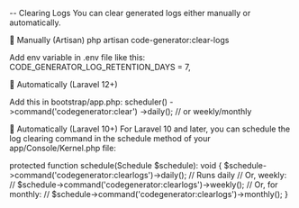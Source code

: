  -- Clearing Logs
You can clear generated logs either manually or automatically.

🔹 Manually (Artisan)
php artisan code-generator:clear-logs

Add env variable in .env file like this:
 CODE_GENERATOR_LOG_RETENTION_DAYS = 7,

🔹 Automatically (Laravel 12+)

Add this in bootstrap/app.php:
scheduler()
    ->command('codegenerator:clear')
    ->daily(); // or weekly/monthly

🔹 Automatically (Laravel 10+)
For Laravel 10 and later, you can schedule the log clearing command in the schedule method of your app/Console/Kernel.php file:

protected function schedule(Schedule $schedule): void
{
    $schedule->command('codegenerator:clearlogs')->daily(); // Runs daily
    // Or, weekly:
    // $schedule->command('codegenerator:clearlogs')->weekly();
    // Or, for monthly:
    // $schedule->command('codegenerator:clearlogs')->monthly();
}